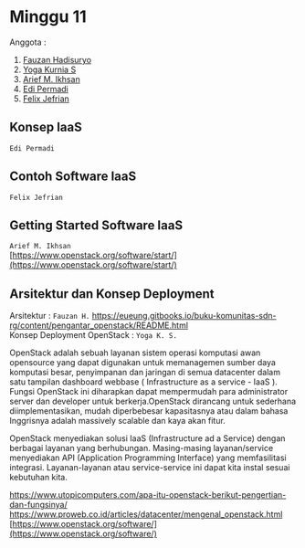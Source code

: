# Minggu 11 
Anggota :  
1. [Fauzan Hadisuryo](https://github.com/ombloh38)
2. [Yoga Kurnia S](https://github.com/yogaks141298)
3. [Arief M. Ikhsan](https://github.com/1997arief)
4. [Edi Permadi](https://github.com/edipermadi99)
5. [Felix Jefrian](https://github.com/RiyanFery)
## Konsep IaaS  
`Edi Permadi`
## Contoh Software IaaS  
`Felix Jefrian`
## Getting Started Software IaaS  
`Arief M. Ikhsan`  
[https://www.openstack.org/software/start/](https://www.openstack.org/software/start/)
## Arsitektur dan Konsep Deployment  
Arsitektur : `Fauzan H.` 
https://eueung.gitbooks.io/buku-komunitas-sdn-rg/content/pengantar_openstack/README.html  
Konsep Deployment OpenStack : `Yoga K. S.`    

OpenStack adalah sebuah layanan sistem operasi komputasi awan opensource yang dapat digunakan untuk memanagemen sumber daya komputasi besar, penyimpanan dan jaringan di semua datacenter dalam satu tampilan dashboard webbase ( Infrastructure as a service - IaaS ). Fungsi OpenStack ini diharapkan dapat mempermudah para administrator server dan developer untuk berkerja.OpenStack dirancang untuk sederhana diimplementasikan, mudah diperbebesar kapasitasnya atau dalam bahasa Inggrisnya adalah massively scalable dan kaya akan fitur.   
  
OpenStack menyediakan solusi IaaS (Infrastructure ad a Service) dengan berbagai layanan yang berhubungan. Masing-masing layanan/service menyediakan API (Application Programming Interface) yang memfasilitasi integrasi. Layanan-layanan atau service-service ini dapat kita instal sesuai kebutuhan kita.

https://www.utopicomputers.com/apa-itu-openstack-berikut-pengertian-dan-fungsinya/
https://www.proweb.co.id/articles/datacenter/mengenal_openstack.html
[https://www.openstack.org/software/](https://www.openstack.org/software/)
